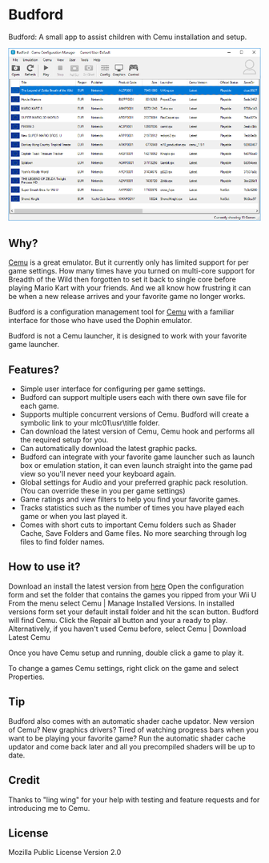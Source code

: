 # Budford
Budford: A small app to assist children with Cemu installation and setup.

![usage](https://raw.githubusercontent.com/SteveLeafo/Budford/master/doc/ready_to_go.png)


## Why?

[Cemu](http://cemu.info/) is a great emulator.  But it currently only has limited support for per game settings. How many times have you turned on multi-core support for Breadth of the Wild then forgotten to set it back to single core before playing Mario Kart with your friends. And we all know how frustring it can be when a new release arrives and your favorite game no longer works.

Budford is a configuration management tool for [Cemu](http://cemu.info/) with a familiar interface for those who have used the Dophin emulator.  

Budford is not a Cemu launcher, it is designed to work with your favorite game launcher.

## Features?

- Simple user interface for configuring per game settings.
- Budford can support multiple users each with there own save file for each game.
- Supports multiple concurrent versions of Cemu.  Budford will create a symbolic link to your mlc01\usr\title folder.
- Can download the latest version of Cemu, Cemu hook and performs all the required setup for you.
- Can automatically download the latest graphic packs.
- Budford can integrate with your favorite game launcher such as launch box or emulation station, it can even launch straight into the game pad view so you'll never need your keyboard again.
- Global settings for Audio and your preferred graphic pack resolution. (You can override these in you per game settings)
- Game ratings and view filters to help you find your favorite games.
- Tracks statistics such as the number of times you have played each game or when you last played it.
- Comes with short cuts to important Cemu folders such as Shader Cache, Save Folders and Game files.  No more searching through log files to find folder names.

## How to use it?

Download an install the latest version from [here](https://github.com/SteveLeafo/Budford/tree/master/Install)
Open the configuration form and set the folder that contains the games you ripped from your Wii U
From the menu select Cemu | Manage Installed Versions. In installed versions form set your default install folder and hit the scan button.  Budford will find Cemu.  Click the Repair all button and your a ready to play.
Alternatively, if you haven't used Cemu before, select Cemu | Download Latest Cemu

Once you have Cemu setup and running, double click a game to play it.

To change a games Cemu settings, right click on the game and select Properties.

## Tip

Budford also comes with an automatic shader cache updator.  New version of Cemu?  New graphics drivers?  Tired of watching progress bars when you want to be playing your favorite game?
Run the automatic shader cache updator and come back later and all you precompiled shaders will be up to date.

## Credit

Thanks to "ling wing" for your help with testing and feature requests and for introducing me to Cemu.

## License

Mozilla Public License Version 2.0